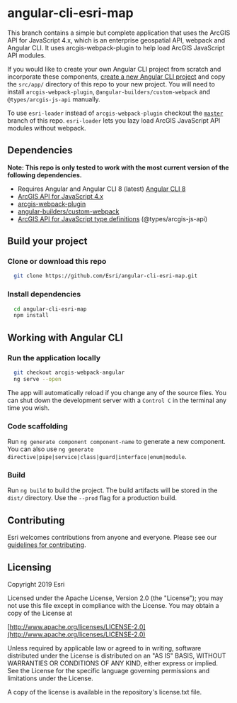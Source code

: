 # angular-cli-esri-map

This branch contains a simple but complete application that uses the ArcGIS API for JavaScript 4.x, which is an enterprise geospatial API, webpack and Angular CLI. It uses arcgis-webpack-plugin to help load ArcGIS JavaScript API modules.

If you would like to create your own Angular CLI project from scratch and incorporate these components, [create a new Angular CLI project](https://cli.angular.io/) and copy the `src/app/` directory of this repo to your new project. You will need to install `arcgis-webpack-plugin`, `@angular-builders/custom-webpack` and `@types/arcgis-js-api` manually.

To use `esri-loader` instead of `arcgis-webpack-plugin` checkout the [`master`](https://github.com/Esri/angular-cli-esri-map) branch of this repo. `esri-loader` lets you lazy load ArcGIS JavaScript API modules without webpack.

## Dependencies

**Note: This repo is only tested to work with the most current version of the following dependencies.**

- Requires Angular and Angular CLI 8 (latest) [Angular CLI 8](https://github.com/angular/angular-cli)
- [ArcGIS API for JavaScript 4.x](https://developers.arcgis.com/javascript/)
- [arcgis-webpack-plugin](https://github.com/Esri/arcgis-webpack-plugin)
- [angular-builders/custom-webpack](https://www.npmjs.com/package/@angular-builders/custom-webpack)
- [ArcGIS API for JavaScript type definitions](https://github.com/Esri/jsapi-resources/tree/master/4.x/typescript) (@types/arcgis-js-api)

## Build your project

### Clone or download this repo

```bash
  git clone https://github.com/Esri/angular-cli-esri-map.git
```

### Install dependencies

```bash
  cd angular-cli-esri-map
  npm install
```

## Working with Angular CLI

### Run the application locally

```bash
  git checkout arcgis-webpack-angular
  ng serve --open
```

The app will automatically reload if you change any of the source files. You can shut down the development server with a `Control C` in the terminal any time you wish.

### Code scaffolding

Run `ng generate component component-name` to generate a new component. You can also use `ng generate directive|pipe|service|class|guard|interface|enum|module`.

### Build

Run `ng build` to build the project. The build artifacts will be stored in the `dist/` directory. Use the `--prod` flag for a production build.

## Contributing

Esri welcomes contributions from anyone and everyone. Please see our [guidelines for contributing](https://github.com/esri/contributing).

## Licensing

Copyright 2019 Esri

Licensed under the Apache License, Version 2.0 (the "License"); you may not use this file except in compliance with the License. You may obtain a copy of the License at

[http://www.apache.org/licenses/LICENSE-2.0](http://www.apache.org/licenses/LICENSE-2.0)

Unless required by applicable law or agreed to in writing, software distributed under the License is distributed on an "AS IS" BASIS, WITHOUT WARRANTIES OR CONDITIONS OF ANY KIND, either express or implied. See the License for the specific language governing permissions and limitations under the License.

A copy of the license is available in the repository's license.txt file.
